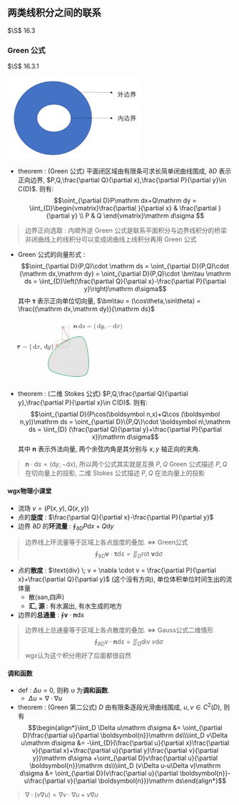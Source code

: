 ## 两类线积分之间的联系
$\S$ 16.3
### Green 公式
$\S$ 16.3.1

<img src = "images/1125-1.png" width  = 300>

- theorem : (Green 公式) 平面闭区域由有限条可求长简单闭曲线围成, $\partial D$ 表示正向边界, $P,Q,\frac{\partial Q}{\partial x},\frac{\partial P}{\partial y}\in C(D)$. 则有:
$$\oint_{\partial D}P\mathrm dx+Q\mathrm dy = \iint_{D}\begin{vmatrix}\frac{\partial }{\partial x} & \frac{\partial }{\partial y} \\ P & Q \end{vmatrix}\mathrm d\sigma $$
> 边界正向选取 : 内顺外逆
> Green 公式是联系平面积分与边界线积分的桥梁
> 非闭曲线上的线积分可以变成闭曲线上线积分再用 Green 公式
- Green 公式的向量形式 : 
$$\oint_{\partial D}(P,Q)\cdot \mathrm ds = \oint_{\partial D}(P,Q)\cdot (\mathrm dx,\mathrm dy) = \oint_{\partial D}(P,Q)\cdot \bm\tau \mathrm ds = \iint_{D}\left(\frac{\partial Q}{\partial x}-\frac{\partial P}{\partial y}\right)\mathrm d\sigma$$
其中 $\bm\tau$ 表示正向单位切向量, $\bm\tau = (\cos\theta,\sin\theta) = \frac{(\mathrm dx,\mathrm dy)}{\mathrm ds}$

<img src = "images/1125-2.jpg" width  = 300>

- theorem : (二维 Stokes 公式) $P,Q,\frac{\partial Q}{\partial y},\frac{\partial P}{\partial x}\in C(D)$. 则有:
$$\oint_{\partial D}(P\cos(\boldsymbol n,x)+Q\cos (\boldsymbol n,y))\mathrm ds = \oint_{\partial D}\{P,Q\}\cdot \boldsymbol n\;\mathrm ds = \iint_{D} (\frac{\partial Q}{\partial y}+\frac{\partial P}{\partial x})\mathrm d\sigma$$
其中 $\boldsymbol n$ 表示外法向量, 两个余弦内角是其分别与 $x,y$ 轴正向的夹角.
> $\boldsymbol n\cdot \mathrm ds = (\mathrm dy,-\mathrm dx)$, 所以两个公式其实就是互换 $P,Q$
> Green 公式描述 $P,Q$ 在切向量上的投影, 二维 Stokes 公式描述 $P,Q$ 在法向量上的投影 

#### wgx物理小课堂
- 流场 $v=(P(x,y),Q(x,y))$
- 点的**旋度** : $\frac{\partial Q}{\partial x}-\frac{\partial P}{\partial y}$
- 边界 $\partial D$ 的**环流量** : $\oint_{\partial D}P\mathrm dx+Q\mathrm dy$
> 边界线上环流量等于区域上各点旋度的叠加. $\Leftrightarrow$ Green公式
> $$\oint_{\partial D} \bm v\cdot \bm \tau\mathrm ds = \iint_D \text{rot } \bm v\mathrm d\sigma$$
- 点的**散度** : $\text{div} \; v = \nabla \cdot v = \frac{\partial P}{\partial x}+\frac{\partial Q}{\partial y}$ (这个没有方向), 单位体积单位时间生出的流体量
  - 散(san,四声)
  - **汇, 源** : 有水漏出, 有水生成的地方
- 边界的**总通量** : $\oint \boldsymbol{v}\cdot\boldsymbol{n}\mathrm ds$
> 边界线上总通量等于区域上各点散度的叠加. $\Leftrightarrow$ Gauss公式二维情形
> $$\oint_{\partial D}v\cdot \boldsymbol{n} \mathrm ds = \iint_D \text{div }v\mathrm d\sigma$$
> wgx认为这个积分用好了后面都很自然
#### 调和函数
- def : $\Delta u = 0$, 则称 $u$ 为**调和函数**.
  - $\Delta u = \nabla \cdot \nabla u$
- theorem : (Green 第二公式) $D$ 由有限条逐段光滑曲线围成, $u,v\in C^2(D)$, 则有
$$\begin{align*}\iint_D \Delta u\mathrm d\sigma &= \oint_{\partial D}\frac{\partial u}{\partial \boldsymbol{n}}\mathrm ds\\\iint_D v\Delta u\mathrm d\sigma &= -\iint_{D}(\frac{\partial u}{\partial x}\frac{\partial v}{\partial x}+\frac{\partial u}{\partial y}\frac{\partial v}{\partial y})\mathrm d\sigma +\oint_{\partial D}v\frac{\partial u}{\partial \boldsymbol{n}}\mathrm ds\\\iint_D (v\Delta u-u\Delta v)\mathrm d\sigma &= \oint_{\partial D}(v\frac{\partial u}{\partial \boldsymbol{n}}-u\frac{\partial v}{\partial \boldsymbol{n}})\mathrm ds\end{align*}$$

>  $\nabla\cdot(v\nabla u)=\nabla v\cdot\nabla u +v\nabla u$
